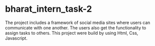 # bharat_intern_task-2
The project includes a framework of social media sites where users can communicate with one another. The users also get the functionality to assign tasks to others.
This project were build by using Html, Css, Javascript.
